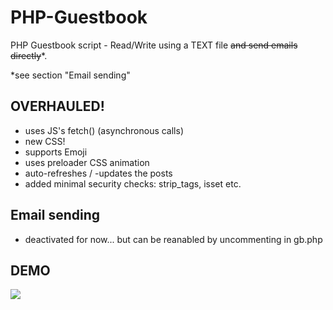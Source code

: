 # PHP-Guestbook
PHP Guestbook script - Read/Write using a TEXT file <strike>and send emails directly</strike>*.

*see section "Email sending"

## OVERHAULED!
- uses JS's fetch() (asynchronous calls)
- new CSS!
- supports Emoji
- uses preloader CSS animation
- auto-refreshes / -updates the posts
- added minimal security checks: strip_tags, isset etc.


## Email sending 
- deactivated for now... but can be reanabled by uncommenting in gb.php

## DEMO
<img src="https://raw.githubusercontent.com/peteee/php-guestbook/master/screenshots/demo.png">